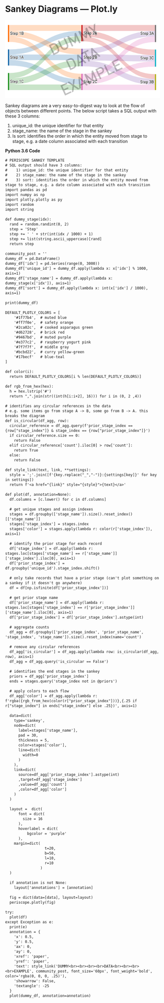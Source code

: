 # Sankey Diagrams — Plot.ly

![sankey](/Python/Sankey_Plotly/Images/sankey.png)

Sankey diagrams are a very easy-to-digest way to look at the flow of objects between different points. The below script takes a SQL output with these 3 columns:

1. unique_id: the unique identifier for that entity
2. stage_name: the name of the stage in the sankey
3. ls
sort: identifies the order in which the entity moved from stage to stage, e.g. a date column associated with each transition

**Python 3.6 Code**


	# PERISCOPE SANKEY TEMPLATE
	# SQL output should have 3 columns:
	#    1) unique_id: the unique identifier for that entity
	#    2) stage_name: the name of the stage in the sankey
	#    3) sort: identifies the order in which the entity moved from stage to stage, e.g. a date column associated with each transition
	import pandas as pd
	import numpy as np
	import plotly.plotly as py
	import random
	import string

	def dummy_stage(idx):
	  rand = random.randint(0, 2)
	  step = 'Step'
	  step += ' ' + str(int(idx / 1000) + 1)
	  step += list(string.ascii_uppercase)[rand]
	  return step

	community_post = ''
	dummy_df = pd.DataFrame()
	dummy_df['idx'] = pd.Series(range(0, 3000))
	dummy_df['unique_id'] = dummy_df.apply(lambda x: x['idx'] % 1000, axis=1)
	dummy_df['stage_name'] = dummy_df.apply(lambda x: dummy_stage(x['idx']), axis=1)
	dummy_df['sort'] = dummy_df.apply(lambda x: int(x['idx'] / 1000), axis=1)

	print(dummy_df)

	DEFAULT_PLOTLY_COLORS = [
	    '#1f77b4',  # muted blue
	    '#ff7f0e',  # safety orange
	    '#2ca02c',  # cooked asparagus green
	    '#d62728',  # brick red
	    '#9467bd',  # muted purple
	    '#e377c2',  # raspberry yogurt pink
	    '#7f7f7f',  # middle gray
	    '#bcbd22',  # curry yellow-green
	    '#17becf'   # blue-teal
	]

	def color(i):
	  return DEFAULT_PLOTLY_COLORS[i % len(DEFAULT_PLOTLY_COLORS)]

	def rgb_from_hex(hex):
	  h = hex.lstrip('#')
	  return ",".join(str((int(h[i:i+2], 16))) for i in (0, 2 ,4))

	# identifies any circular references in the data
	# e.g. some items go from stage A -> B, some go from B -> A. this breaks the diagram
	def is_circular(df_agg, row):
	  circular_reference = df_agg.query(f'prior_stage_index == {row["stage_index"]} & stage_index == {row["prior_stage_index"]}')
	  if circular_reference.size == 0:
	    return False
	  elif circular_reference['count'].iloc[0] > row['count']:
	    return True
	  else:
	    return False

	def style_link(text, link, **settings):
	  style = ';'.join([f'{key.replace("_","-")}:{settings[key]}' for key in settings])
	  return f'<a href="{link}" style="{style}">{text}</a>'

	def plot(df, annotation=None):
	  df.columns = [c.lower() for c in df.columns]

	  # get unique stages and assign indexes
	  stages = df.groupby(['stage_name']).size().reset_index()[['stage_name']]
	  stages['stage_index'] = stages.index
	  stages['color'] = stages.apply(lambda r: color(r['stage_index']), axis=1)

	  # identify the prior stage for each record
	  df['stage_index'] = df.apply(lambda r: stages.loc[stages['stage_name'] == r['stage_name']]['stage_index'].iloc[0], axis=1)
	  df['prior_stage_index'] = df.groupby('unique_id').stage_index.shift()

	  # only take records that have a prior stage (can't plot something on a sankey if it doesn't go anywhere)
	  df = df[np.isfinite(df['prior_stage_index'])]

	  # get prior stage name
	  df['prior_stage_name'] = df.apply(lambda r: stages.loc[stages['stage_index'] == r['prior_stage_index']]['stage_name'].iloc[0], axis=1)
	  df['prior_stage_index'] = df['prior_stage_index'].astype(int)

	  # aggregate counts
	  df_agg = df.groupby(['prior_stage_index', 'prior_stage_name', 'stage_index', 'stage_name']).size().reset_index(name='count')

	  # remove any circular references
	  df_agg['is_circular'] = df_agg.apply(lambda row: is_circular(df_agg, row), axis=1)
	  df_agg = df_agg.query('is_circular == False')

	  # identifies the end stages in the sankey
	  priors = df_agg['prior_stage_index']
	  ends = stages.query('stage_index not in @priors')

	  # apply colors to each flow
	  df_agg['color'] = df_agg.apply(lambda r: f'rgba({rgb_from_hex(color(r["prior_stage_index"]))},{.25 if r["stage_index"] in ends["stage_index"] else .25})', axis=1)

	  data=dict(
	    type='sankey',
	    node=dict(
	      label=stages['stage_name'],
	      pad = 30,
	      thickness = 5,
	      color=stages['color'],
	      line=dict(
	        width=0
	      )
	    ),
	    link=dict(
	      source=df_agg['prior_stage_index'].astype(int)
	      ,target=df_agg['stage_index']
	      ,value=df_agg['count']
	      ,color=df_agg['color']
	    )
	  )

	  layout =  dict(
	      font = dict(
	        size = 16
	      ),
	      hoverlabel = dict(
	          bgcolor = 'purple'
	      ),
	    margin=dict(
	                  t=20,
	                  b=50,
	                  l=10,
	                  r=10
	                )
	  )

	  if annotation is not None:
	    layout['annotations'] = [annotation]

	  fig = dict(data=[data], layout=layout)
	  periscope.plotly(fig)

	try:
	  plot(df)
	except Exception as e:
	  print(e)
	  annotation = {
	    'x': 0.5,
	    'y': 0.5,
	    'ax': 0,
	    'ay': 0,
	    'xref': 'paper',
	    'yref': 'paper',
	    'text': style_link('DUMMY<br><br><br><br>DATA<br><br><br><br>EXAMPLE', community_post, font_size='60px', font_weight='bold', color='rgba(0, 0, 0, .25)'),
	    'showarrow': False,
	    'textangle': -25
	  }
	  plot(dummy_df, annotation=annotation)